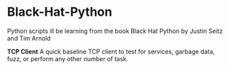 # Black-Hat-Python
Python scripts ill be learning from the book Black Hat Python by Justin Seitz and Tim Arnold 



<b>TCP Client</b>
A quick baseline TCP client to test for services, garbage data, fuzz, or perform any other number of task. 
